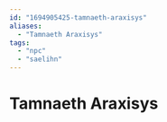 ```yaml
---
id: "1694905425-tamnaeth-araxisys"
aliases:
  - "Tamnaeth Araxisys"
tags:
  - "npc"
  - "saelihn"
---
```


# Tamnaeth Araxisys
